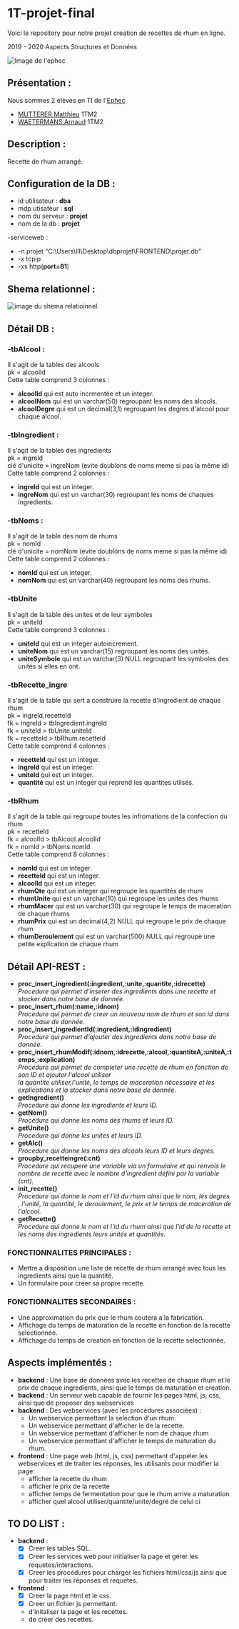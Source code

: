 # 1T-projet-final
Voici le repository pour notre projet creation de recettes de rhum en ligne.

2019 - 2020 Aspects Structures et Données

 ![Image de l'ephec](https://i.imgur.com/k1pB47i.png?1)
## Présentation :  
Nous sommes 2 élèves en TI de l'[Ephec](https://www.ephec.be/)
* [MUTTERER Matthieu](https://github.com/Matthieu-mutterer) 1TM2
* [WAETERMANS Arnaud](https://github.com/ArnaudW29) 1TM2
## Description :
Recette de rhum arrangé.
## Configuration de la DB : 
* id utilisateur : **dba**
* mdp utisateur  : **sql**
* nom du serveur : **projet**
* nom de la db   : **projet**  

-serviceweb :
* -n projet "C:\Users\lll\Desktop\dbprojet\FRONTEND\projet.db"
* -x tcpip
* -xs http(**port=81**)
## Shema relationnel :
![image du shema relatioinnel](https://i.imgur.com/e9dyFFF.png)
## Détail DB : 
### -tbAlcool :
Il s'agit de la tables des alcools  
pk = alcoolId  
Cette table comprend 3 colonnes : 
* **alcoolId** qui est auto incrmentée et un integer.
* **alcoolNom** qui est un varchar(50) regroupant les noms des alcools.
* **alcoolDegre** qui est un decimal(3,1) regroupant les degres d'alcool pour chaque alcool. 
### -tbIngredient : 
Il s'agit de la tables des ingredients  
pk = ingreId  
clé d'unicite = ingreNom (evite doublons de noms meme si pas la même id)  
Cette table comprend 2 colonnes :
* **ingreId** qui est un integer.
* **ingreNom** qui est un varchar(30) regroupant les noms de chaques ingredients.
### -tbNoms :
Il s'agit de la table des nom de rhums  
pk = nomId  
clé d'unicite = nomNom (evite doublons de noms meme si pas la même id)  
Cette table comprend 2 colonnes : 
* **nomId** qui est un integer.
* **nomNom** qui est un varchar(40) regroupant les noms des rhums.
### -tbUnite
Il s'agit de la table des unites et de leur symboles  
pk = uniteId  
Cette table comprend 3 colonnes :
* **uniteId** qui est un integer autoincrement.
* **uniteNom** qui est un varchar(15) regroupant les noms des unités.
* **uniteSymbole** qui est un varchar(3) NULL regroupant les symboles des unités si elles en ont.
### -tbRecette_ingre
Il s'agit de la table qui sert a construire la recette d'ingredient de chaque rhum  
pk = ingreId,recetteId  
fk = ingreId > tbIngredient.ingreId  
fk = uniteId > tbUnite.uniteId  
fk = recetteId > tbRhum.recetteId  
Cette table comprend 4 colonnes : 
* **recetteId** qui est un integer.
* **ingreId** qui est un integer.
* **uniteId** qui est un integer.
* **quantité** qui est un integer qui reprend les quantites utilsés.
### -tbRhum
Il s'agit de la table qui regroupe toutes les infromations de la confection du rhum  
pk = recetteId  
fk = alcoolId > tbAlcool.alcoolId  
fk = nomId > tbNoms.nomId  
Cette table comprend 8 colonnes : 
* **nomId** qui est un integer.
* **recetteId** qui est un integer.
* **alcoolId** qui est un integer.
* **rhumQte** qui est un integer qui regroupe les quantités de rhum
* **rhumUnite** qui est un varchar(10) qui regroupe les unites des rhums
* **rhumMacer** qui est un varchar(30) qui regroupe le temps de maceration de chaque rhums
* **rhumPrix** qui est un decimal(4,2) NULL  qui regroupe le prix de chaque rhum
* **rhumDeroulement** qui est un varchar(500) NULL qui regroupe une petite explication de chaque rhum
## Détail API-REST :
* **proc_insert_ingredient(:ingredient,:unite,:quantite,:idrecette)**  
*Procedure qui permet d'inserer des ingredients dans une recette et stocker dans notre base de donnée.*
* **proc_insert_rhum(:name,:idnom)**  
*Procedure qui permet de creer un nouveau nom de rhum et son id dans notre base de donnée.*
* **proc_insert_ingredientId(:ingredient,:idingredient)**  
*Procedure qui permet d'ajouter des ingredients dans notre base de donnée.*
* **proc_insert_rhumModif(:idnom,:idrecette,:alcool,:quantiteA,:uniteA,:temps,:explication)**  
*Procedure qui permet de completer une recette de rhum en fonction de son ID et ajouter l'alcool utiliser  
la quantite utiliser,l'unité, le temps de maceration nécessaire et les explications et la stocker dans notre base de donnée.*
* **getIngredient()**  
*Procedure qui donne les ingredients et leurs ID.*
* **getNom()**  
*Procedure qui donne les noms des rhums et leurs ID.*
* **getUnite()**  
*Procedure qui donne les unites et leurs ID.*
* **getAlc()**  
*Procedure qui donne les noms des alcools leurs ID et leurs degrés.*
* **groupby_recetteingre(:cnt)**  
*Procedure qui recupere une variable via un formulaire et qui renvois le nombre de recette avec le nombre d'ingredient défini par la variable (cnt).*
* **init_recette()**  
*Procedure qui donne le nom et l'id du rhum ainsi que le nom, les degrés , l'unité, la quantité, le deroulement, le prix et le temps de maceration de l'alcool.*
* **getRecette()**  
*Procedure qui donne le nom et l'id du rhum ainsi que l'id de la recette et les noms des ingredients leurs unités et quantités.*
### FONCTIONNALITES PRINCIPALES : 
* Mettre a disposition une liste de recette de rhum arrangé avec tous les ingredients ainsi que la quantité.
* Un formulaire pour créer sa propre recette.
### FONCTIONNALITES SECONDAIRES : 
* Une approximation du prix que le rhum coutera a la fabrication.
* Affichage du temps de maturation de la recette en fonction de la recette selectionnée.
* Affichage du temps de creation en fonction de la recette selectionnée.
## Aspects implémentés :
* **backend** : Une base de données avec les recettes de chaque rhum et le prix de chaque ingredients, ainsi que le temps de maturation et creation.
* **backend** : Un serveur web capable de fournir les pages html, js, css, ainsi que de proposer des webservices
* **backend** : Des webservices (avec les procédures associées) :
	* Un webservice permettant la selection d'un rhum.
	* Un webservice permettant d'afficher le de la recette.
	* Un webservice permettant d'afficher le nom de chaque rhum
	* Un webservice permettant d'afficher le temps de maturation du rhum.
* **frontend** : Une page web (html, js, css) permettant d'appeler les webservices et de traiter les réponses, les utilisants pour modifier la page: 	
	* afficher la recette du rhum
	* afficher le prix de la recette
	* afficher temps de fermentation pour que le rhum arrive a maturation
	* afficher quel alcool utiliser/quantite/unite/degré de celui ci 
## TO DO LIST :
* **backend** : 
     * [x] Creer les tables SQL.
     * [x] Creer les services web pour initialiser la page et gérer les requetes/interactions.
     * [x] Creer les procédures pour charger les fichiers html/css/js ainsi que pour traiter les réponses et requetes.
* **frontend** : 
     * [x] Creer la page html et le css.
     * [x] Creer un fichier js permettant:
     - d'initaliser la page et les recettes.
     - de créer des recettes.
